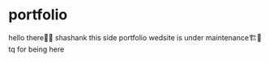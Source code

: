 # portfolio
hello there👋👋 shashank this side  portfolio wedsite is under  maintenance🏗️🚧 tq for being here 
